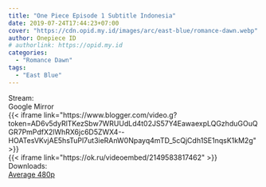 ```yaml
---
title: "One Piece Episode 1 Subtitle Indonesia"
date: 2019-07-24T17:44:23+07:00
cover: "https://cdn.opid.my.id/images/arc/east-blue/romance-dawn.webp"
author: Onepiece ID
# authorlink: https://opid.my.id
categories:
  - "Romance Dawn"
tags:
  - "East Blue"
---
```

<div class="ui menu violet borderless inverted">
  <div class="header item active">
        Stream:
    </div>
  <a class="active item" data-tab="google">
    <i class="google drive icon"></i> Google
  </a>
  <a class="item nounderline" data-tab="mirror">
    <i class="odnoklassniki icon"></i> Mirror
  </a>
</div>
<div class="ui bottom attached tab segment active" style="border:0 !important;" data-tab="google">
  {{< iframe link="https://www.blogger.com/video.g?token=AD6v5dyRlTKezSbw7WRUUdLd4t02JS57Y4EawaexpLQGzhduGOuQGR7PmPdfX2lWhRX6jc6D5ZWX4--HOATesVKvjAE5hsTuPl7ut3ieRAnW0Npayq4mTD_5cQjCdh1SE1nqsK1kM2g" >}}
</div>
<div class="ui bottom attached tab segment" style="border:0 !important;" data-tab="mirror">
{{< iframe link="https://ok.ru/videoembed/2149583817462" >}}
</div>
<div class="ui menu violet borderless inverted">
  <div class="header item active">
        Downloads:
    </div>
  <a class="item nounderline" href="https://ouo.io/vddo59" target="_blank" rel="dofollow"><i class="google drive icon"></i>
    Average 480p</a>
</div>
